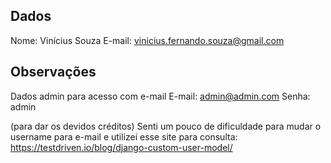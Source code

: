 ## Dados
Nome: Vinícius Souza
E-mail: vinicius.fernando.souza@gmail.com

## Observações
Dados admin para acesso com e-mail
E-mail: admin@admin.com
Senha: admin


(para dar os devidos créditos)
Senti um pouco de dificuldade para mudar o username para e-mail e utilizei esse site para consulta: https://testdriven.io/blog/django-custom-user-model/